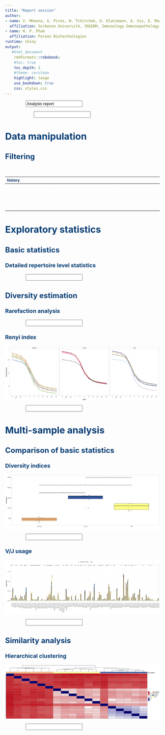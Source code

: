 ```yaml
---
title: "Report session"
author:
- name: V. Mhanna, G. Pires, N. Tchitchek, D. Klatzmann, A. Six, E. Mariotti-Ferrandiz
  affiliation: Sorbonne Université, INSERM, Immunology-Immunopathology-Immunotherapy (i3), Paris, France
- name: H. P. Pham
  affiliation: Parean Biotechnologies
runtime: shiny  
output: 
   #html_document
    rmdformats::robobook:
    #toc: true
    toc_depth: 2
    #theme: cerulean
    highlight: tango
    use_bookdown: true
    css: styles.css
---
```


<style type="text/css">
<!-- div#TOC li { -->
<!--     list-style:none; -->
<!--     background-image:none; -->
<!--     background-repeat:none; -->
<!--     background-position:0;  -->
<!-- } -->
 .book .book-body .page-inner  { 
    max-width: 1400px; 
 <!-- width: 120%;  -->
 } 
 .column-left {
  float: left;
  width: 49.7%;
}
.column-right{
 float: right;
  width: 49.7%;
}
.col2 {
    columns: 2 200px;         /* number of columns and width in pixels*/
    -webkit-columns: 2 200px; /* chrome, safari */
    -moz-columns: 2 200px;    /* firefox */
  }
h1 {
  color: #033c73;
   font-size: 30px;
}
h1.title {
  color: #033c73;
}
h2 {
  color: #033c73;
  font-size: 24px;
}
h3 {
   color: #033c73;
   font-size: 18px;
}
h4 {
   color: #022f5a;
}
h5 {
  color: #033c73;
}
h6 {
   color: #033c73;
}
body{ 
  font-size: 14px;
}
p.caption {
  font-size: 0.9em;
  font-style: italic;
  color: grey;
  margin-right: 10%;
  margin-left: 10%;  
  text-align: justify;
} 
#renderedReport p{
  color: white;
}

</style>




<!--html_preserve--><body style="color: white;">
<p style="color: white;">
<div class="form-group shiny-input-container">
<label class="control-label" id="title-label" for="title">Enter title</label>
<input id="title" type="text" class="form-control" value="Analysis report"/>
</div>
</p>
</body><!--/html_preserve-->


<!--html_preserve--><body style="color: white;">
<p style="color: white;">
<div class="form-group shiny-input-container">
<label class="control-label" id="authors-label" for="authors">Enter authors</label>
<input id="authors" type="text" class="form-control" value=""/>
</div>
</p>
</body><!--/html_preserve-->


# Data manipulation


## Filtering







**Filter out a sequence**

<table class="table" style="font-size: 10px; width: auto !important; margin-left: auto; margin-right: auto;">
 <thead>
  <tr>
   <th style="text-align:left;color: #022f5a !important;font-size: 12px;"> history </th>
  </tr>
 </thead>
<tbody>
  <tr>
   <td style="text-align:left;"> data directory=/Users/vanessamhanna/Nextcloud/AnalyzAIRR/data </td>
  </tr>
  <tr>
   <td style="text-align:left;"> readAIRRSet; cores=2; fileFormat=MiXCR; chain=TRA; ambiguous FALSE; unprod FALSE; filter.singletons TRUE; aa threshold=8; raretab FALSE </td>
  </tr>
  <tr>
   <td style="text-align:left;"> 345841 ntClone were filtered using filterCount: n= 1 and group= </td>
  </tr>
  <tr>
   <td style="text-align:left;"> 33 aaClone were filtered using filterSequence: name= TRAV11 CVVGDRGSALGRLHF TRAJ18 group1= cell_subset and group2= Teff </td>
  </tr>
</tbody>
</table>
















































# Exploratory statistics


## Basic statistics









### Detailed repertoire level statistics

<!-- ```{r count features, echo=FALSE, warning=FALSE, message=FALSE, error=TRUE, fig.width=17, fig.height=6, fig.align='center'} -->
<!-- if(input$countLevel != "" && !is.null(input$countScale)){ -->
<!--    countfeatures <- countFeatures(x=dataFilt(), level = input$countLevel, scale = input$countScale, group = NULL) -->
<!--    knitr::kable(head(countfeatures)) %>% -->
<!--     kableExtra::kable_styling( -->
<!--                     full_width = FALSE, -->
<!--                     position = "center", -->
<!--                     font_size = 10) %>% -->
<!--     kableExtra::row_spec(0, color="#022f5a", font_size = 12)       -->
<!-- } -->

<!-- ``` -->

<!--html_preserve--><body style="color: white;">
<p style="color: white;">
<div class="form-group shiny-input-container">
<label class="control-label" id="countfeaturesText-label" for="countfeaturesText">Enter text</label>
<input id="countfeaturesText" type="text" class="form-control" value=""/>
</div>
</p>
</body><!--/html_preserve-->


## Diversity estimation 

### Rarefaction analysis



<!--html_preserve--><body style="color: white;">
<p style="color: white;">
<div class="form-group shiny-input-container">
<label class="control-label" id="rarefactionText-label" for="rarefactionText">Enter text</label>
<input id="rarefactionText" type="text" class="form-control" value=""/>
</div>
</p>
</body><!--/html_preserve-->


<!-- ```{r rarefaction tab,  echo=FALSE, warning=FALSE, message=FALSE, error=TRUE, fig.width=17, fig.height=6, fig.align='center'} -->
<!-- if(!is.null(input$plotRare)){ -->
<!--    raretab <- rarefactionTab(x = dataFilt()) -->
<!--    knitr::kable(head(raretab)) %>% -->
<!--             kableExtra::kable_styling( -->
<!--                     full_width = FALSE, -->
<!--                     position = "center", -->
<!--                     font_size = 10) %>% -->
<!--             kableExtra::row_spec(0, color="#022f5a", font_size = 12) -->
<!-- } -->

<!-- ``` -->









<!-- ```{r div ind tab,  echo=FALSE, warning=FALSE, message=FALSE, error=TRUE, fig.width=17, fig.height=6, fig.align='center'} -->
<!-- if(input$divLevel != ""){ -->
<!--    divind <- diversityIndices(x=dataFilt(), level = input$divLevel) -->
<!--    knitr::kable(head(divind)) %>% -->
<!--             kableExtra::kable_styling( -->
<!--                     full_width = FALSE, -->
<!--                     position = "center", -->
<!--                     font_size = 10) %>% -->
<!--             kableExtra::row_spec(0, color="#022f5a", font_size = 12)  -->
<!-- } -->

<!-- ``` -->


### Renyi index

<img src="figure/renyi ind-1.png" alt="plot of chunk renyi ind" style="display: block; margin: auto;" />

<!--html_preserve--><body style="color: white;">
<p style="color: white;">
<div class="form-group shiny-input-container">
<label class="control-label" id="renyiindText-label" for="renyiindText">Enter text</label>
<input id="renyiindText" type="text" class="form-control" value=""/>
</div>
</p>
</body><!--/html_preserve-->


<!-- ```{r renyi ind tab,  echo=FALSE, warning=FALSE, message=FALSE, error=TRUE, fig.width=17, fig.height=6, fig.align='center'} -->
<!-- if(input$renyiLevel != ""){ -->
<!--    renind <- renyiIndex(x=dataFilt(), level = input$renyiLevel) -->
<!--    knitr::kable(head(renind)) %>% -->
<!--             kableExtra::kable_styling( -->
<!--                     full_width = FALSE, -->
<!--                     position = "center", -->
<!--                     font_size = 10) %>% -->
<!--             kableExtra::row_spec(0, color="#022f5a", font_size = 12)  -->
<!-- } -->

<!-- ``` -->

























































# Multi-sample analysis


## Comparison of basic statistics









### Diversity indices

<img src="figure/div-1.png" alt="plot of chunk div" style="display: block; margin: auto;" />

<!--html_preserve--><body style="color: white;">
<p style="color: white;">
<div class="form-group shiny-input-container">
<label class="control-label" id="divText-label" for="divText">Enter text</label>
<input id="divText" type="text" class="form-control" value=""/>
</div>
</p>
</body><!--/html_preserve-->























### V/J usage

<img src="figure/geneUsage-1.png" alt="plot of chunk geneUsage" style="display: block; margin: auto;" />

<!--html_preserve--><body style="color: white;">
<p style="color: white;">
<div class="form-group shiny-input-container">
<label class="control-label" id="geneUsageText-label" for="geneUsageText">Enter text</label>
<input id="geneUsageText" type="text" class="form-control" value=""/>
</div>
</p>
</body><!--/html_preserve-->


## Similarity analysis
















### Hierarchical clustering

<img src="figure/disHM-1.png" alt="plot of chunk disHM" style="display: block; margin: auto;" />

<!--html_preserve--><body style="color: white;">
<p style="color: white;">
<div class="form-group shiny-input-container">
<label class="control-label" id="disHMText-label" for="disHMText">Enter text</label>
<input id="disHMText" type="text" class="form-control" value=""/>
</div>
</p>
</body><!--/html_preserve-->


















<!-- ```{r diffExpGroup, echo=FALSE, warning=FALSE, message=FALSE, error=TRUE, fig.width=17, fig.height=6, fig.align='center'} -->
<!-- if(!is.null(input$diffGroup) && !is.null(input$diffLevel)){ -->
<!--     diffexp <- diffExpGroup(x = dataFilt(), colGrp = input$diffGroup[[1]], level = input$diffLevel, group = input$diffGroup) -->
<!--     knitr::kable(head(diffexp)) %>% -->
<!--             kableExtra::kable_styling( -->
<!--                     full_width = FALSE, -->
<!--                     position = "center", -->
<!--                     font_size = 10) %>% -->
<!--             kableExtra::row_spec(0, color="#022f5a", font_size = 12)  -->
<!-- } -->

<!-- ``` -->









<!-- ```{r spectratyping comparison table, echo=FALSE, warning=FALSE, message=FALSE, error=TRUE, fig.width=17, fig.height=6, fig.align='center'} -->
<!-- if(!is.null(input$PertGroupSelected) && !is.null(input$CtrlGroup) && !is.null(input$pertDist) && !is.null(input$pertOrder) && input$doHm == 1){ -->
<!--     sampleinfo <- mData(dataFilt()) -->
<!--     ctrnames <- rownames(sampleinfo)[which(sampleinfo[, input$PertGroupSelected] %in% input$CtrlGroup)] -->
<!--     pertscore <- perturbationScore(x = dataFilt(), ctrl.names = ctrnames, distance = input$pertDist, p = 2) -->
<!--     knitr::kable(head(pertscore)) %>% -->
<!--             kableExtra::kable_styling( -->
<!--                     full_width = FALSE, -->
<!--                     position = "center", -->
<!--                     font_size = 10) %>% -->
<!--             kableExtra::row_spec(0, color="#022f5a", font_size = 12) -->
<!-- } -->

<!-- ``` -->


